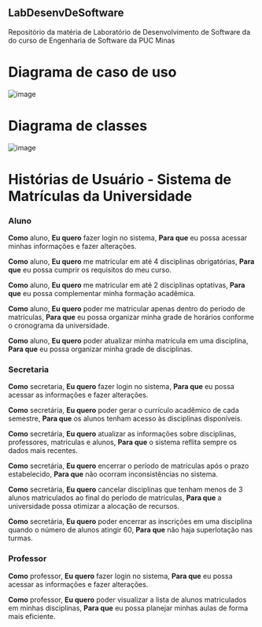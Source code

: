 ## LabDesenvDeSoftware
Repositório da matéria de Laboratório de Desenvolvimento de Software da do curso de Engenharia de Software da PUC Minas

# Diagrama de caso de uso
![image](https://github.com/user-attachments/assets/b0af62d6-1c93-4e18-9dec-39e02940751a)

# Diagrama de classes
![image](https://github.com/user-attachments/assets/6b9fc075-9eb4-43b1-ac53-c0ea29d1cc9e)




# Histórias de Usuário - Sistema de Matrículas da Universidade

### Aluno

**Como** aluno,
**Eu quero** fazer login no sistema,
**Para que** eu possa acessar minhas informações e fazer alterações.

**Como** aluno,
**Eu quero** me matricular em até 4 disciplinas obrigatórias,
**Para que** eu possa cumprir os requisitos do meu curso.

**Como** aluno,
**Eu quero** me matricular em até 2 disciplinas optativas,
**Para que** eu possa complementar minha formação acadêmica.

**Como** aluno,
**Eu quero** poder me matricular apenas dentro do período de matrículas,
**Para que** eu possa organizar minha grade de horários conforme o cronograma da universidade.

**Como** aluno,
**Eu quero** poder atualizar minha matrícula em uma disciplina,
**Para que** eu possa organizar minha grade de disciplinas.

### Secretaria

**Como** secretaria,
**Eu quero** fazer login no sistema,
**Para que** eu possa acessar as informações e fazer alterações.

**Como** secretária,
**Eu quero** poder gerar o currículo acadêmico de cada semestre,
**Para que** os alunos tenham acesso às disciplinas disponíveis.

**Como** secretária,
**Eu quero** atualizar as informações sobre disciplinas, professores, matrículas e alunos,
**Para que** o sistema reflita sempre os dados mais recentes.

**Como** secretária,
**Eu quero** encerrar o período de matrículas após o prazo estabelecido,
**Para que** não ocorram inconsistências no sistema.

**Como** secretária,
**Eu quero** cancelar disciplinas que tenham menos de 3 alunos matriculados ao final do período de matrículas,
**Para que** a universidade possa otimizar a alocação de recursos.

**Como** secretária,
**Eu quero** poder encerrar as inscrições em uma disciplina quando o número de alunos atingir 60,
**Para que** não haja superlotação nas turmas.

### Professor

**Como** professor,
**Eu quero** fazer login no sistema,
**Para que** eu possa acessar as informações e fazer alterações.

**Como** professor,
**Eu quero** poder visualizar a lista de alunos matriculados em minhas disciplinas,
**Para que** eu possa planejar minhas aulas de forma mais eficiente.
